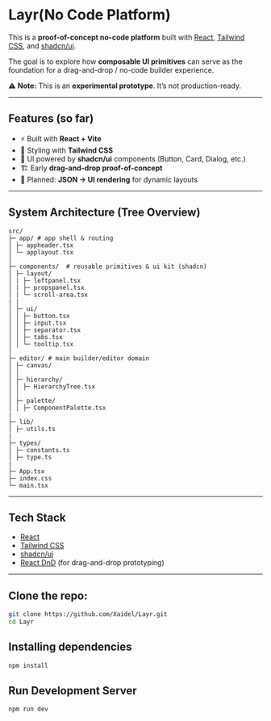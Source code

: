 # Layr(No Code Platform)

This is a **proof-of-concept no-code platform** built with [React](https://react.dev/), [Tailwind CSS](https://tailwindcss.com/), and [shadcn/ui](https://ui.shadcn.com/).

The goal is to explore how **composable UI primitives** can serve as the foundation for a drag-and-drop / no-code builder experience.

⚠️ **Note:** This is an **experimental prototype**. It’s not production-ready.

---

## Features (so far)

- ⚡ Built with **React + Vite**
- 🎨 Styling with **Tailwind CSS**
- 🧩 UI powered by **shadcn/ui** components (Button, Card, Dialog, etc.)
- 🏗️ Early **drag-and-drop proof-of-concept**
- 🔧 Planned: **JSON → UI rendering** for dynamic layouts

---

## System Architecture (Tree Overview)
```
src/
├─ app/ # app shell & routing
│ ├─ appheader.tsx
│ └─ applayout.tsx
│
├─ components/  # reusable primitives & ui kit (shadcn)
│ ├─ layout/
│ | ├─ leftpanel.tsx
│ | ├─ propspanel.tsx
│ | └─ scroll-area.tsx
| |
│ ├─ ui/
│ │ ├─ button.tsx
│ │ ├─ input.tsx
│ │ ├─ separator.tsx
│ │ ├─ tabs.tsx
│ │ └─ tooltip.tsx
│
├─ editor/ # main builder/editor domain
│ ├─ canvas/
│ │
│ ├─ hierarchy/
│ │ ├─ HierarchyTree.tsx
│ │
│ ├─ palette/
│ │ ├─ ComponentPalette.tsx
|  
├─ lib/
│ ├─ utils.ts
|
├─ types/
│ ├─ constants.ts
│ ├─ type.ts
|
├─ App.tsx
├─ index.css
└─ main.tsx
```
---

## Tech Stack

- [React](https://react.dev/)
- [Tailwind CSS](https://tailwindcss.com/)
- [shadcn/ui](https://ui.shadcn.com/)
- [React DnD](https://react-dnd.github.io/react-dnd/about) (for drag-and-drop prototyping)

---

## Clone the repo:

```bash
git clone https://github.com/Xaidel/Layr.git
cd Layr
```

## Installing dependencies

```bash
npm install
```

## Run Development Server

```bash
npm run dev
```
